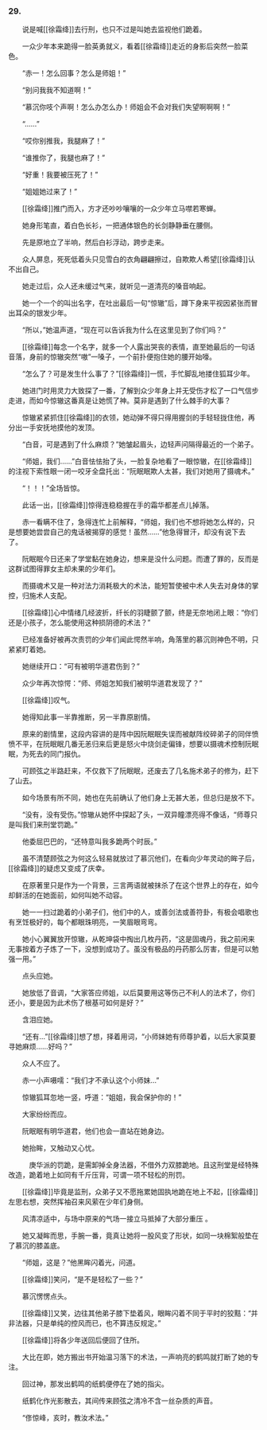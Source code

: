 ### 29.

　　说是喊[[徐霜绛]]去行刑，也只不过是叫她去监视他们跪着。

　　一众少年本来跪得一脸英勇就义，看着[[徐霜绛]]走近的身影后突然一脸菜色。

　　“赤一！怎么回事？怎么是师姐！”

　　“别问我我不知道啊！”

　　“慕沉你吱个声啊！怎么办怎么办！师姐会不会对我们失望啊啊啊！”

　　“……”

　　“哎你别推我，我腿麻了！”

　　“谁推你了，我腿也麻了！”

　　“好重！我要被压死了！”

　　“姐姐她过来了！”

　　[[徐霜绛]]推门而入，方才还吵吵嚷嚷的一众少年立马噤若寒蝉。

　　她身形笔直，着白色长衫，一把通体银色的长剑静静垂在腰侧。

　　先是原地立了半响，然后白衫浮动，跨步走来。

　　众人屏息，死死低着头只见雪白的衣角翩翩擦过，自欺欺人希望[[徐霜绛]]认不出自己。

　　她走过后，众人还未缓过气来，就听见一道清亮的嗓音响起。

　　她一个一个的叫出名字，在吐出最后一句“惊辙”后，蹲下身来平视因紧张而冒出耳朵的银发少年。

　　“所以，”她温声道，“现在可以告诉我为什么在这里见到了你们吗？”

　　[[徐霜绛]]每念一个名字，就多一个人露出哭丧的表情，直至她最后的一句话音落，身前的惊辙突然“嗷”一嗓子，一个前扑便抱住她的腰开始嚎。

　　“怎么了？可是发生什么事了？”[[徐霜绛]]一慌，手忙脚乱地搂住狐耳少年。

　　她进门时用灵力大致探了一番，了解到众少年身上并无受伤才松了一口气信步走进，而如今惊辙这番真是让她慌了神。莫非是遇到了什么棘手的大事？

　　惊辙紧紧抓住[[徐霜绛]]的衣领，她动弹不得只得用握剑的手轻轻拢住他，再分出一手安抚地摸他的发顶。

　　“白音，可是遇到了什么麻烦？”她皱起眉头，边轻声问隔得最近的一个弟子。

　　“师姐，我们……”白音怯怯抬了头，一脸复杂地看了一眼惊辙，在[[徐霜绛]]的注视下索性眼一闭一咬牙全盘托出：“阮眠眠欺人太甚，我们对她用了摄魂术。”

　　“！！！”全场皆惊。

　　此话一出，[[徐霜绛]]惊得连稳稳握在手的霜华都差点儿掉落。

　　赤一看瞒不住了，急得连忙上前解释，“师姐，我们也不想将她怎么样的，只是想要她尝尝自己的鬼话被揭穿的感觉！虽然……”他急得冒汗，却没有说下去了。

　　阮眠眠今日还来了学堂黏在她身边，想来是没什么问题。而遭了罪的，反而是这群试图得罪女主却未果的少年们。

　　而摄魂术又是一种对法力消耗极大的术法，能短暂使被中术人失去对身体的掌控，归施术人支配。

　　[[徐霜绛]]心中情绪几经波折，纤长的羽睫颤了颤，终是无奈地闭上眼：“你们还是小孩子，怎么能使用这种损阴德的术法？”

　　已经准备好被再次责罚的少年们闻此愕然半响，角落里的慕沉则神色不明，只紧紧盯着她。

　　她继续开口：“可有被明华道君伤到？”

　　众少年再次惊愕：“师、师姐怎知我们被明华道君发现了？”

　　[[徐霜绛]]叹气。

　　她得知此事一半靠推断，另一半靠原剧情。

　　原来的剧情里，这段内容讲的是阵中因阮眠眠失误而被献阵绞碎弟子的同伴愤愤不平，在阮眠眠几番无恙归来后更是怒火中烧剑走偏锋，想要以摄魂术控制阮眠眠，为死去的同门报仇。

　　可顾弦之半路赶来，不仅救下了阮眠眠，还废去了几名施术弟子的修为，赶下了山去。

　　如今场景有所不同，她也在先前确认了他们身上无甚大恙，但总归是放不下。

　　“没有，没有受伤。”惊辙从她怀中探起了头，一双异瞳漂亮得不像话，“师尊只是叫我们来刑堂罚跪。”

　　他委屈巴巴的，“还特意叫我多跪两个时辰。”

　　虽不清楚顾弦之为何这么轻易就放过了慕沉他们，在看向少年灵动的眸子后，[[徐霜绛]]的疑虑又变成了庆幸。

　　在原著里只是作为一个背景，三言两语就被抹杀了在这个世界上的存在，如今却鲜活的在她面前，如何叫她不动容。

　　她一一扫过跪着的小弟子们，他们中的人，或善剑法或善符卦，有极会唱歌也有烹饪极好的，每个都眼珠明亮，一笑眉眼弯弯。

　　她小心翼翼放开惊辙，从乾坤袋中掏出几枚丹药，“这是固魂丹，我之前闲来无事按着方子炼了一下，没想到成功了。虽没有极品的丹药那么厉害，但是可以勉强一用。”

　　点头应她。

　　她放低了音调，“大家答应师姐，以后莫要用这等伤己不利人的法术了，你们还小，要是因为此术伤了根基可如何是好？”

　　含泪应她。

　　“还有…”[[徐霜绛]]想了想，择着用词，“小师妹她有师尊护着，以后大家莫要寻她麻烦……好吗？”

　　众人不应了。

　　赤一小声嗫嚅：“我们才不承认这个小师妹…”

　　惊辙狐耳忽地一竖，呼道：“姐姐，我会保护你的！”

　　大家纷纷而应。

　　阮眠眠有明华道君，他们也会一直站在她身边。

　　她抬眸，又触动又心忧。

　　　庚华派的罚跪，是需卸掉全身法器，不借外力双膝跪地。且这刑堂是经特殊改造，跪着地上如同有千斤压背，可谓一项不轻松的刑罚。

　　[[徐霜绛]]毕竟是监刑，众弟子又不愿拖累她固执地跪在地上不起，[[徐霜绛]]左思右想，突然挥袖召来风萦在少年们身侧。

　　风清凉适中，与场中原来的气场一接立马抵掉了大部分重压 。

　　她又凝眸而思，手腕一番，竟真让她将一股风变了形状，如同一块棉絮般垫在了慕沉的膝盖底。

　　“师姐，这是？”他黑眸闪着光，问道。

　　[[徐霜绛]]笑问，“是不是轻松了一些？”

　　慕沉愣愣点头。

　　[[徐霜绛]]又笑，边往其他弟子膝下垫着风，眼眸闪着不同于平时的狡黠：“并非法器，只是单纯的控风而已，也不算违反规定。”

　　[[徐霜绛]]将各少年送回后便回了住所。

　　大比在即，她方搬出书开始温习落下的术法，一声响亮的鹤鸣就打断了她的专注。

　　回过神，那发出鹤鸣的纸鹤便停在了她的指尖。

　　纸鹤化作光影散去，其间传来顾弦之清冷不含一丝杂质的声音。

　　“俢惊峰，亥时，教汝术法。”